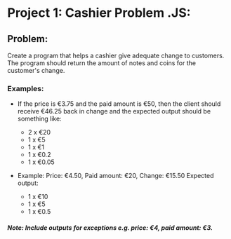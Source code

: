 # Project 1: Cashier Problem .JS:

## Problem:
 Create a program that helps a cashier give adequate change to customers.
 The program should return the amount of notes and coins for the customer's change.
 
 ### Examples:
 
- If the price is €3.75 and the paid amount is €50, then the client should receive €46.25 back in change and the expected output should be something like:

  - 2 x €20
  - 1 x €5
  - 1 x €1
  - 1 x €0.2
  - 1 x €0.05

- Example: Price: €4.50, Paid amount: €20, Change: €15.50
     Expected output:

   - 1 x €10
   - 1 x €5
   - 1 x €0.5

##### Note: Include outputs for exceptions e.g. price: €4, paid amount: €3.
